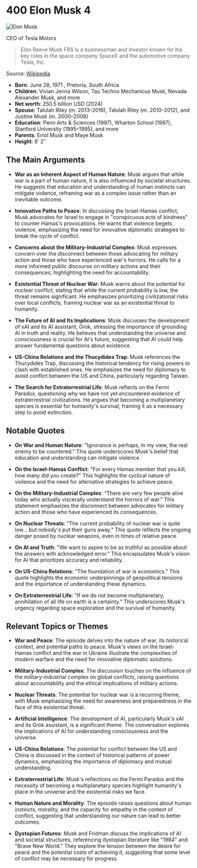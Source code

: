 # 400 Elon Musk 4


![Elon Musk](https://encrypted-tbn0.gstatic.com/images?q=tbn:ANd9GcSghoXV0WQCfXdwmN7wELm9Vg_ddAqoBus9Jek2uw&s=0)

CEO of Tesla Motors

> Elon Reeve Musk FRS is a businessman and investor known for his key roles in the space company SpaceX and the automotive company Tesla, Inc.

Source: [Wikipedia](https://en.wikipedia.org/wiki/Elon_Musk)

- **Born**: June 28, 1971 , Pretoria, South Africa
- **Children**: Vivian Jenna Wilson, Tau Techno Mechanicus Musk, Nevada Alexander Musk, and more
- **Net worth**: 250.5 billion USD (2024)
- **Spouse**: Talulah Riley (m. 2013–2016), Talulah Riley (m. 2010–2012), and Justine Musk (m. 2000–2008)
- **Education**: Penn Arts & Sciences (1997), Wharton School (1997), Stanford University (1995–1995), and more
- **Parents**: Errol Musk and Maye Musk
- **Height**: 6′ 2″


## The Main Arguments

- **War as an Inherent Aspect of Human Nature**: Musk argues that while war is a part of human nature, it is also influenced by societal structures. He suggests that education and understanding of human instincts can mitigate violence, reframing war as a complex issue rather than an inevitable outcome.

- **Innovative Paths to Peace**: In discussing the Israel-Hamas conflict, Musk advocates for Israel to engage in "conspicuous acts of kindness" to counter Hamas's provocations. He warns that violence begets violence, emphasizing the need for innovative diplomatic strategies to break the cycle of conflict.

- **Concerns about the Military-Industrial Complex**: Musk expresses concern over the disconnect between those advocating for military action and those who have experienced war's horrors. He calls for a more informed public discourse on military actions and their consequences, highlighting the need for accountability.

- **Existential Threat of Nuclear War**: Musk warns about the potential for nuclear conflict, stating that while the current probability is low, the threat remains significant. He emphasizes prioritizing civilizational risks over local conflicts, framing nuclear war as an existential threat to humanity.

- **The Future of AI and Its Implications**: Musk discusses the development of xAI and its AI assistant, Grok, stressing the importance of grounding AI in truth and reality. He believes that understanding the universe and consciousness is crucial for AI's future, suggesting that AI could help answer fundamental questions about existence.

- **US-China Relations and the Thucydides Trap**: Musk references the Thucydides Trap, discussing the historical tendency for rising powers to clash with established ones. He emphasizes the need for diplomacy to avoid conflict between the US and China, particularly regarding Taiwan.

- **The Search for Extraterrestrial Life**: Musk reflects on the Fermi Paradox, questioning why we have not yet encountered evidence of extraterrestrial civilizations. He argues that becoming a multiplanetary species is essential for humanity's survival, framing it as a necessary step to avoid extinction.

## Notable Quotes

- **On War and Human Nature**: "Ignorance is perhaps, in my view, the real enemy to be countered." This quote underscores Musk's belief that education and understanding can mitigate violence.

- **On the Israel-Hamas Conflict**: "For every Hamas member that you kill, how many did you create?" This highlights the cyclical nature of violence and the need for alternative strategies to achieve peace.

- **On the Military-Industrial Complex**: "There are very few people alive today who actually viscerally understand the horrors of war." This statement emphasizes the disconnect between advocates for military action and those who have experienced its consequences.

- **On Nuclear Threats**: "The current probability of nuclear war is quite low... but nobody's put their guns away." This quote reflects the ongoing danger posed by nuclear weapons, even in times of relative peace.

- **On AI and Truth**: "We want to aspire to be as truthful as possible about the answers with acknowledged error." This encapsulates Musk's vision for AI that prioritizes accuracy and reliability.

- **On US-China Relations**: "The foundation of war is economics." This quote highlights the economic underpinnings of geopolitical tensions and the importance of understanding these dynamics.

- **On Extraterrestrial Life**: "If we do not become multiplanetary, annihilation of all life on earth is a certainty." This underscores Musk's urgency regarding space exploration and the survival of humanity.

## Relevant Topics or Themes

- **War and Peace**: The episode delves into the nature of war, its historical context, and potential paths to peace. Musk's views on the Israel-Hamas conflict and the war in Ukraine illustrate the complexities of modern warfare and the need for innovative diplomatic solutions.

- **Military-Industrial Complex**: The discussion touches on the influence of the military-industrial complex on global conflicts, raising questions about accountability and the ethical implications of military actions.

- **Nuclear Threats**: The potential for nuclear war is a recurring theme, with Musk emphasizing the need for awareness and preparedness in the face of this existential threat.

- **Artificial Intelligence**: The development of AI, particularly Musk's xAI and its Grok assistant, is a significant theme. The conversation explores the implications of AI for understanding consciousness and the universe.

- **US-China Relations**: The potential for conflict between the US and China is discussed in the context of historical patterns of power dynamics, emphasizing the importance of diplomacy and mutual understanding.

- **Extraterrestrial Life**: Musk's reflections on the Fermi Paradox and the necessity of becoming a multiplanetary species highlight humanity's place in the universe and the existential risks we face.

- **Human Nature and Morality**: The episode raises questions about human instincts, morality, and the capacity for empathy in the context of conflict, suggesting that understanding our nature can lead to better outcomes.

- **Dystopian Futures**: Musk and Fridman discuss the implications of AI and societal structures, referencing dystopian literature like "1984" and "Brave New World." They explore the tension between the desire for peace and the potential costs of achieving it, suggesting that some level of conflict may be necessary for progress.

